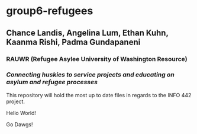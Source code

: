 # group6-refugees

## **Chance Landis, Angelina Lum, Ethan Kuhn, Kaanma Rishi, Padma Gundapaneni**

### **RAUWR (Refugee Asylee University of Washington Resource)**

### *Connecting huskies to service projects and educating on asylum and refugee processes*

This repository will hold the most up to date files in regards to the INFO 442 project.

Hello World!

Go Dawgs!
